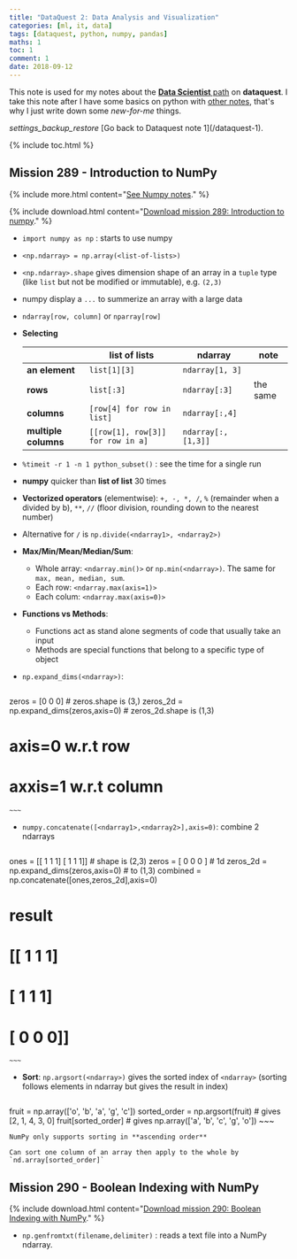 ```yaml
---
title: "DataQuest 2: Data Analysis and Visualization"
categories: [ml, it, data]
tags: [dataquest, python, numpy, pandas]
maths: 1
toc: 1
comment: 1
date: 2018-09-12
---
```


This note is used for my notes about the [**Data Scientist** path](https://www.dataquest.io/path/data-scientist) on **dataquest**. I take this note after I have some basics on python with [other notes](/tags#python), that's why I just write down some *new-for-me* things.

<div class="see-again">
<i class="material-icons">settings_backup_restore</i>
<span markdown="1">
[Go back to Dataquest note 1](/dataquest-1).
</span>
</div>

{% include toc.html %}

## Mission 289 - Introduction to NumPy

{% include more.html content="[See Numpy notes](/tags#numpy)." %}

{% include download.html content="[Download mission 289: Introduction to numpy](/files/dataquest/mission-289.pdf)." %}


- `import numpy as np` : starts to use numpy
- `<np.ndarray> = np.array(<list-of-lists>)`
- `<np.ndarray>.shape` gives dimension shape of an array in a `tuple` type (like `list` but not be modified or immutable), e.g. `(2,3)`
- numpy display a `...` to summerize an array with a large data
- `ndarray[row, column]` or `nparray[row]`
- **Selecting**

	|                      | list of lists                     | ndarray            | note     |
	|----------------------|-----------------------------------|--------------------|----------|
	| **an element**       | `list[1][3]`                      | `ndarray[1, 3]`    |          |
	| **rows**             | `list[:3]`                        | `ndarray[:3]`      | the same |
	| **columns**          | `[row[4] for row in list]`        | `ndarray[:,4]`     |          |
	| **multiple columns** | `[[row[1], row[3]] for row in a]` | `ndarray[:,[1,3]]` |          |

- `%timeit -r 1 -n 1 python_subset()` : see the time for a single run
- **numpy** quicker than **list of list** 30 times
- **Vectorized operators** (elementwise): `+, -, *, /`, `%` (remainder when a divided by b), `**`, `//` (floor division, rounding down to the nearest number)
- Alternative for `/` is `np.divide(<ndarray1>, <ndarray2>)`
- **Max/Min/Mean/Median/Sum**: 
    - Whole array: `<ndarray.min()>` or `np.min(<ndarray>)`. The same for `max, mean, median, sum`.
    - Each row: `<ndarray.max(axis=1)>`
    - Each colum: `<ndarray.max(axis=0)>`
- **Functions vs Methods**: 
    - Functions act as stand alone segments of code that usually take an input
    - Methods are special functions that belong to a specific type of object
- `np.expand_dims(<ndarray>)`:
    ~~~ python
zeros = [0 0 0] # zeros.shape is (3,)
zeros_2d = np.expand_dims(zeros,axis=0) # zeros_2d.shape is (1,3)
# axis=0 w.r.t row
# axxis=1 w.r.t column
    ~~~
- `numpy.concatenate([<ndarray1>,<ndarray2>],axis=0)`: combine 2 ndarrays

    ~~~ python
ones = [[ 1  1  1]
        [ 1  1  1]] # shape is (2,3)
zeros = [ 0 0 0 ] # 1d
zeros_2d = np.expand_dims(zeros,axis=0) # to (1,3)
combined = np.concatenate([ones,zeros_2d],axis=0)
# result
# [[ 1 1 1]
#  [ 1 1 1]
#  [ 0 0 0]] 
    ~~~

- **Sort**: `np.argsort(<ndarray>)` gives the sorted index of `<ndarray>` (sorting follows elements in ndarray but gives the result in index)

	~~~ python
fruit = np.array(['o', 'b', 'a', 'g', 'c'])
sorted_order = np.argsort(fruit) # gives [2, 1, 4, 3, 0]
fruit[sorted_order] # gives np.array(['a', 'b', 'c', 'g', 'o'])
	~~~

	NumPy only supports sorting in **ascending order**
	
	Can sort one column of an array then apply to the whole by `nd.array[sorted_order]`

## Mission 290 - Boolean Indexing with NumPy

{% include download.html content="[Download mission 290: Boolean Indexing with NumPy](/files/dataquest/mission-290.pdf)." %}

- `np.genfromtxt(filename,delimiter)` : reads a text file into a NumPy ndarray.